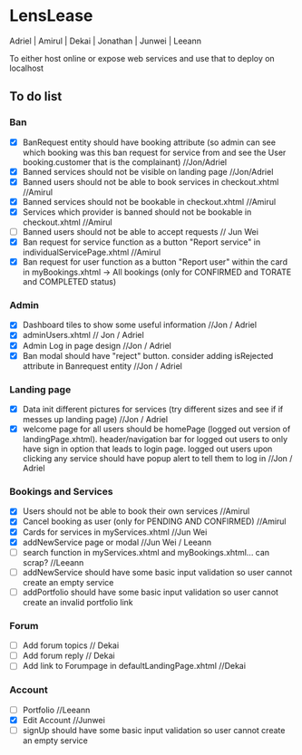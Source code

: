 # LensLease

Adriel | Amirul | Dekai | Jonathan | Junwei | Leeann

To either host online or expose web services and use that to deploy on localhost

## To do list
### Ban 
- [X] BanRequest entity should have booking attribute (so admin can see which booking was this ban request for service from and see the User booking.customer that is the complainant) //Jon/Adriel
- [X] Banned services should not be visible on landing page //Jon/Adriel
- [x] Banned users should not be able to book services in checkout.xhtml //Amirul 
- [x] Banned services should not be bookable in checkout.xhtml //Amirul 
- [x] Services which provider is banned should not be bookable in checkout.xhtml //Amirul 
- [ ] Banned users should not be able to accept requests // Jun Wei
- [x] Ban request for service function as a button "Report service" in individualServicePage.xhtml //Amirul
- [x] Ban request for user function as a button "Report user" within the card in myBookings.xhtml -> All bookings (only for CONFIRMED and TORATE and COMPLETED status)

### Admin 
- [X] Dashboard tiles to show some useful information //Jon / Adriel
- [X] adminUsers.xhtml // Jon / Adriel 
- [X] Admin Log in page design //Jon / Adriel
- [X] Ban modal should have "reject" button. consider adding isRejected attribute in Banrequest entity //Jon / Adriel

### Landing page
- [X] Data init different pictures for services (try different sizes and see if if messes up landing page) //Jon / Adriel
- [X] welcome page for all users should be homePage (logged out version of landingPage.xhtml). header/navigation bar for logged out users to only have sign in option that leads to login page. logged out users upon clicking any service should have popup alert to tell them to log in //Jon / Adriel

### Bookings and Services
- [x] Users should not be able to book their own services //Amirul
- [x] Cancel booking as user (only for PENDING AND CONFIRMED) //Amirul
- [x] Cards for services in myServices.xhtml //Jun Wei 
- [x] addNewService page or modal //Jun Wei / Leeann
- [ ] search function in myServices.xhtml and myBookings.xhtml... can scrap? //Leeann
- [ ] addNewService should have some basic input validation so user cannot create an empty service
- [ ] addPortfolio should have some basic input validation so user cannot create an invalid portfolio link 

### Forum 
- [ ] Add forum topics // Dekai
- [ ] Add forum reply // Dekai
- [ ] Add link to Forumpage in defaultLandingPage.xhtml //Dekai

### Account 
- [ ] Portfolio //Leeann
- [x] Edit Account //Junwei
- [ ] signUp should have some basic input validation so user cannot create an empty service
